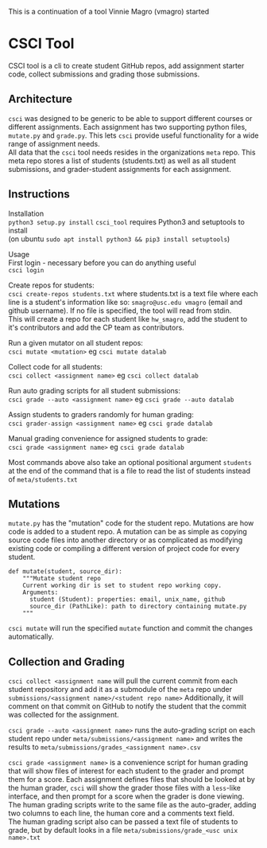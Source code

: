 This is a continuation of a tool Vinnie Magro (vmagro) started

CSCI Tool
=========

CSCI tool is a cli to create student GitHub repos, add assignment starter code,
collect submissions and grading those submissions.

Architecture
------------
`csci` was designed to be generic to be able to support different courses or
different assignments. Each assignment has two supporting python files,
`mutate.py` and `grade.py`. This lets `csci` provide useful functionality for a
wide range of assignment needs.  
All data that the `csci` tool needs resides in the organizations `meta` repo.
This meta repo stores a list of students (students.txt) as well as all student
submissions, and grader-student assignments for each assignment.

Instructions
------------

Installation  
`python3 setup.py install`
`csci_tool` requires Python3 and setuptools to install  
(on ubuntu `sudo apt install python3 && pip3 install setuptools`)


Usage  
First login - necessary before you can do anything useful  
`csci login`

Create repos for students:  
`csci create-repos students.txt` where students.txt is a text file where each
line is a student's information like so: `smagro@usc.edu vmagro` (email and
github username). If no file is specified, the tool will read from stdin.  
This will create a repo for each student like `hw_smagro`, add the student to
it's contributors and add the CP team as contributors.

Run a given mutator on all student repos:  
`csci mutate <mutation>` eg `csci mutate datalab`  

Collect code for all students:  
`csci collect <assignment name>` eg `csci collect datalab`

Run auto grading scripts for all student submissions:  
`csci grade --auto <assignment name>` eg `csci grade --auto datalab`

Assign students to graders randomly for human grading:  
`csci grader-assign <assignment name>` eg `csci grade datalab`

Manual grading convenience for assigned students to grade:  
`csci grade <assignment name>` eg `csci grade datalab`

Most commands above also take an optional positional argument `students` at the
end of the command that is a file to read the list of students instead of
`meta/students.txt`

Mutations
---------
`mutate.py` has the "mutation" code for the student repo. Mutations are how
code is added to a student repo. A mutation can be as simple as copying source
code files into another directory or as complicated as modifying existing code
or compiling a different version of project code for every student.

```python3
def mutate(student, source_dir):
    """Mutate student repo
    Current working dir is set to student repo working copy.
    Arguments:
      student (Student): properties: email, unix_name, github
      source_dir (PathLike): path to directory containing mutate.py
    """
```
`csci mutate` will run the specified `mutate` function and commit the changes
automatically.

Collection and Grading
----------------------
`csci collect <assignment name` will pull the current commit from each student
repository and add it as a submodule of the `meta` repo under
`submissions/<assignment name>/<student repo name>`
Additionally, it will comment on that commit on GitHub to notify the student
that the commit was collected for the assignment.

`csci grade --auto <assignment name>` runs the auto-grading script on each
student repo under `meta/submissions/<assignment name>` and writes the results
to `meta/submissions/grades_<assignment name>.csv`

`csci grade <assignment name>` is a convenience script for human grading that
will show files of interest for each student to the grader and prompt them for
a score. Each assignment defines files that should be looked at by the human
grader, `csci` will show the grader those files with a `less`-like interface,
and then prompt for a score when the grader is done viewing. The human grading
scripts write to the same file as the auto-grader, adding two columns to each
line, the human core and a comments text field.  
The human grading script also can be passed a text file of students to grade,
but by default looks in a file `meta/submissions/grade_<usc unix name>.txt`
